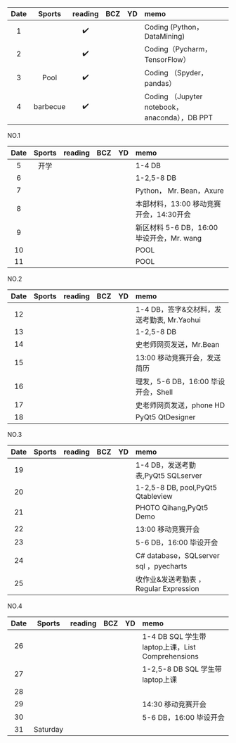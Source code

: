 
| Date  | Sports | reading | BCZ | YD | memo | 
| :---: | :---: | :---: | :---: | :---: | :--- | 
| 1 |  | :heavy_check_mark: |  |  | Coding (Python，DataMining) | 
| 2 |  | :heavy_check_mark: |  |  | Coding（Pycharm，TensorFlow） | 
| 3 | Pool | :heavy_check_mark: |  |  | Coding （Spyder，pandas） | 
| 4 | barbecue  | :heavy_check_mark: |  |  | Coding （Jupyter notebook，anaconda），DB PPT | 

NO.1

| Date  | Sports | reading | BCZ | YD | memo | 
| :---: | :---: | :---: | :---: | :---: | :--- | 
| 5 |开学  |  |  |  | 1-4 DB | 
| 6 |  |  |  |  | 1-2,5-8 DB | 
| 7 |  |  |  |  | Python， Mr. Bean，Axure | 
| 8 |  |  |  |  | 本部材料，13:00 移动竞赛开会，14:30开会| 
| 9 |  |  |  |  | 新区材料 5-6 DB，16:00 毕设开会，Mr. wang |   
| 10 |  |  |  |  |POOL  | 
| 11 |  |  |  |  |POOL  | 

NO.2

| Date  | Sports | reading | BCZ | YD | memo | 
| :---: | :---: | :---: | :---: | :---: | :--- | 
| 12 |  |  |  |  | 1-4 DB，签字&交材料，发送考勤表, Mr.Yaohui | 
| 13 |  |  |  |  | 1-2,5-8 DB | 
| 14 |  |  |  |  | 史老师网页发送，Mr.Bean | 
| 15 |  |  |  |  | 13:00 移动竞赛开会，发送简历 | 
| 16 |  |  |  |  | 理发，5-6 DB，16:00 毕设开会，Shell | 
| 17 |  |  |  |  | 史老师网页发送，phone HD | 
| 18 |  |  |  |  | PyQt5 QtDesigner | 

NO.3

| Date  | Sports | reading | BCZ | YD | memo | 
| :---: | :---: | :---: | :---: | :---: | :--- | 
| 19 |  |  |  |  | 1-4 DB，发送考勤表,PyQt5 SQLserver |   
| 20 |  |  |  |  | 1-2,5-8 DB, pool,PyQt5 Qtableview | 
| 21 |  |  |  |  | PHOTO Qihang,PyQt5 Demo | 
| 22 |  |  |  |  | 13:00 移动竞赛开会 | 
| 23 |  |  |  |  | 5-6 DB，16:00 毕设开会 | 
| 24 |  |  |  |  | C# database，SQLserver sql ，pyecharts | 
| 25 |  |  |  |  | 收作业&发送考勤表 ，Regular Expression| 

NO.4

| Date  | Sports | reading | BCZ | YD | memo | 
| :---: | :---: | :---: | :---: | :---: | :--- | 
| 26 |  |  |  |  | 1-4 DB SQL 学生带laptop上课，List Comprehensions | 
| 27 |  |  |  |  | 1-2,5-8 DB SQL 学生带laptop上课 | 
| 28 |  |  |  |  |  | 
| 29 |  |  |  |  | 14:30 移动竞赛开会 |  
| 30 |  |  |  |  | 5-6 DB，16:00 毕设开会 | 
| 31 | Saturday |  |  |  |  | 
